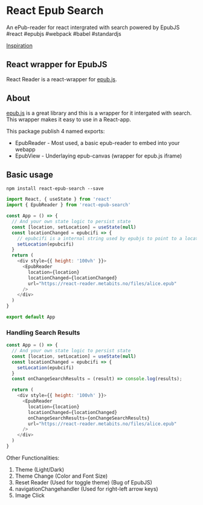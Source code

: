 # React Epub Search

An ePub-reader for react intergrated with search powered by EpubJS #react #epubjs #webpack #babel #standardjs

[Inspiration](https://github.com/gerhardsletten/react-reader)

## React wrapper for EpubJS

React Reader is a react-wrapper for [epub.js](https://github.com/futurepress/epub.js).

## About

[epub.js](https://github.com/futurepress/epub.js) is a great library and this is a wrapper for it intergated with search. This wrapper makes it easy to use in a React-app.

This package publish 4 named exports:

- EpubReader - Most used, a basic epub-reader to embed into your webapp
- EpubView - Underlaying epub-canvas (wrapper for epub.js iframe)

## Basic usage

`npm install react-epub-search --save`

```js
import React, { useState } from 'react'
import { EpubReader } from 'react-epub-search'

const App = () => {
  // And your own state logic to persist state
  const [location, setLocation] = useState(null)
  const locationChanged = epubcifi => {
    // epubcifi is a internal string used by epubjs to point to a location in an epub. It looks like this: epubcfi(/6/6[titlepage]!/4/2/12[pgepubid00003]/3:0)
    setLocation(epubcifi)
  }
  return (
    <div style={{ height: '100vh' }}>
      <EpubReader
        location={location}
        locationChanged={locationChanged}
        url="https://react-reader.metabits.no/files/alice.epub"
      />
    </div>
  )
}

export default App
```
### Handling Search Results

```js
const App = () => {
  // And your own state logic to persist state
  const [location, setLocation] = useState(null)
  const locationChanged = epubcifi => {
    setLocation(epubcifi)
  }
  const onChangeSearchResults = (result) => console.log(results);

  return (
    <div style={{ height: '100vh' }}>
      <EpubReader
        location={location}
        locationChanged={locationChanged}
        onChangeSearchResults={onChangeSearchResults}
        url="https://react-reader.metabits.no/files/alice.epub"
      />
    </div>
  )
}
```

Other Functionalities:
1. Theme (Light/Dark)
2. Theme Change (Color and Font Size)
3. Reset Reader (Used for toggle theme) (Bug of EpubJS)
4. navigationChangehandler (Used for right-left arrow keys)
5. Image Click
